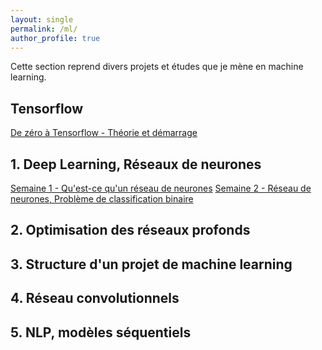 ```yaml
---
layout: single
permalink: /ml/
author_profile: true
---
```


Cette section reprend divers projets et études que je mène en machine learning.
## Tensorflow

[De zéro à Tensorflow - Théorie et démarrage](https://alexpeterbec.github.io/definitions/tensorflow/tensors/tensorflow-theorie/)

## 1. Deep Learning, Réseaux de neurones

[Semaine 1 - Qu'est-ce qu'un réseau de neurones]()
[Semaine 2 - Réseau de neurones, Problème de classification binaire]()


## 2. Optimisation des réseaux profonds


## 3. Structure d'un projet de machine learning


## 4. Réseau convolutionnels

## 5. NLP, modèles séquentiels
